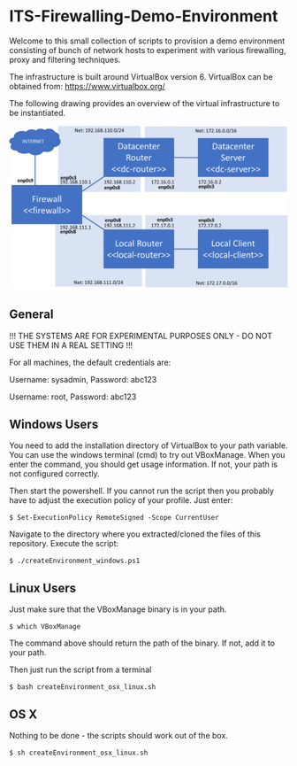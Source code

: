 # ITS-Firewalling-Demo-Environment

Welcome to this small collection of scripts to provision a demo environment consisting of bunch of network hosts to experiment with various firewalling, proxy and filtering techniques.

The infrastructure is built around VirtualBox version 6. VirtualBox can be obtained from: https://www.virtualbox.org/

The following drawing provides an overview of the virtual infrastructure to be instantiated.

![Network Overview](https://github.com/peterheinrich/ITS-Firewalling-Demo-Environment/blob/main/overview.png)

## General

!!! THE SYSTEMS ARE FOR EXPERIMENTAL PURPOSES ONLY - DO NOT USE THEM IN A REAL SETTING !!!

For all machines, the default credentials are:

Username: sysadmin, Password: abc123

Username: root, Password: abc123


## Windows Users
You need to add the installation directory of VirtualBox to your path variable. 
You can use the windows terminal (cmd) to try out VBoxManage. When you enter the command, you should get usage information. If not, your path is not configured correctly.

Then start the powershell. 
If you cannot run the script then you probably have to adjust the execution policy of your profile. Just enter:
```
$ Set-ExecutionPolicy RemoteSigned -Scope CurrentUser
```

Navigate to the directory where you extracted/cloned the files of this repository. Execute the script:
```
$ ./createEnvironment_windows.ps1
```

## Linux Users
Just make sure that the VBoxManage binary is in your path.
```
$ which VBoxManage
```
The command above should return the path of the binary. If not, add it to your path.

Then just run the script from a terminal
```
$ bash createEnvironment_osx_linux.sh
```

## OS X 
Nothing to be done - the scripts should work out of the box.

```
$ sh createEnvironment_osx_linux.sh
```

